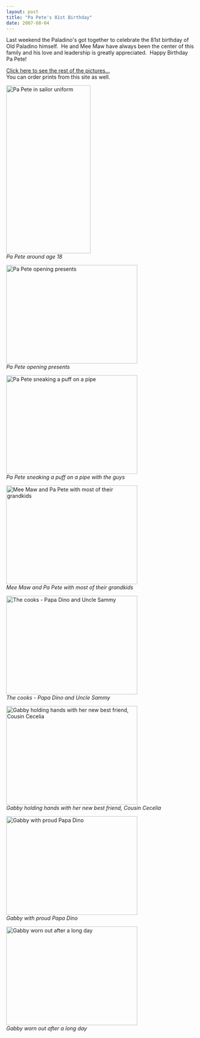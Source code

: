 ```yaml
---
layout: post
title: "Pa Pete's 81st Birthday"
date: 2007-08-04
---
```


<p>Last weekend the Paladino's got together to celebrate the 81st birthday of Old Paladino himself.  He and Mee Maw have always been the center of this family and his love and leadership is greatly appreciated.  Happy Birthday Pa Pete!</p>
<p><a href="http://www.kodakgallery.com/I.jsp?c=rtu9u7e.2re804cy&x=0&y=-hfn95e" target="_blank">Click here to see the rest of the pictures...</a>  <br/>
You can order prints from this site as well.</p>
<p><img height="448" alt="Pa Pete in sailor uniform" src="http://www.thepaladinos.com/Portals/thepaladinos/Blog/Files/1/48/648134783505_0_ALB.jpg" width="225"/><br/>
<em>Pa Pete around age 18</em></p>
<p><img height="263" alt="Pa Pete opening presents" src="http://www.thepaladinos.com/Portals/thepaladinos/Blog/Files/1/48/1.JPG " width="350"/><br/>
<em>Pa Pete opening presents</em></p>
<p><img height="263" alt="Pa Pete sneaking a puff on a pipe" src="http://www.thepaladinos.com/Portals/thepaladinos/Blog/Files/1/48/2.JPG " width="350"/><br/>
<em>Pa Pete sneaking a puff on a pipe with the guys</em></p>
<p><img height="263" alt="Mee Maw and Pa Pete with most of their grandkids" src="http://www.thepaladinos.com/Portals/thepaladinos/Blog/Files/1/48/3.JPG " width="350"/><br/>
<em>Mee Maw and Pa Pete with most of their grandkids</em></p>
<p><img height="263" alt="The cooks - Papa Dino and Uncle Sammy" src="http://www.thepaladinos.com/Portals/thepaladinos/Blog/Files/1/48/4.JPG " width="350"/><br/>
<em>The cooks - Papa Dino and Uncle Sammy</em></p>
<p><img height="263" alt="Gabby holding hands with her new best friend, Cousin Cecelia" src="http://www.thepaladinos.com/Portals/thepaladinos/Blog/Files/1/48/5.JPG " width="350"/><br/>
<em>Gabby holding hands with her new best friend, Cousin Cecelia</em></p>
<p><img height="263" alt="Gabby with proud Papa Dino" src="http://www.thepaladinos.com/Portals/thepaladinos/Blog/Files/1/48/6.JPG " width="350"/><br/>
<em>Gabby with proud Papa Dino</em></p>
<p><img height="263" alt="Gabby worn out after a long day" src="http://www.thepaladinos.com/Portals/thepaladinos/Blog/Files/1/48/7.JPG " width="350"/><br/>
<em>Gabby worn out after a long day</em></p>

